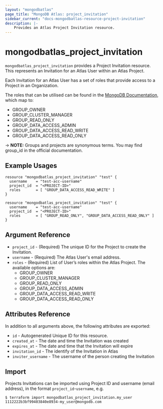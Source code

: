 ```yaml
---
layout: "mongodbatlas"
page_title: "MongoDB Atlas: project_invitation"
sidebar_current: "docs-mongodbatlas-resource-project-invitation"
description: |-
    Provides an Atlas Project Invitation resource.
---
```


# mongodbatlas_project_invitation

`mongodbatlas_project_invitation` provides a Project Invitation resource. This represents an Invitation for an Atlas User within an Atlas Project.

Each Invitation for an Atlas User has a set of roles that provide access to a Project in an Organization.

The roles that can be utilised can be found in the [MongoDB Documentation](https://docs.atlas.mongodb.com/reference/user-roles/#project-roles), which map to:

* GROUP_OWNER
* GROUP_CLUSTER_MANAGER
* GROUP_READ_ONLY
* GROUP_DATA_ACCESS_ADMIN
* GROUP_DATA_ACCESS_READ_WRITE
* GROUP_DATA_ACCESS_READ_ONLY

-> **NOTE:** Groups and projects are synonymous terms. You may find group_id in the official documentation.

## Example Usages

```hcl
resource "mongodbatlas_project_invitation" "test" {
  username    = "test-acc-username"
  project_id  = "<PROJECT-ID>"
  roles       = [ "GROUP_DATA_ACCESS_READ_WRITE" ]
}
```

```hcl
resource "mongodbatlas_project_invitation" "test" {
  username    = "test-acc-username"
  project_id  = "<PROJECT-ID>"
  roles       = [ "GROUP_READ_ONLY", "GROUP_DATA_ACCESS_READ_ONLY" ]
}
```

## Argument Reference

* `project_id` - (Required) The unique ID for the Project to create the Invitation.
* `username` - (Required) The Atlas User's email address.
* `roles` - (Required) 	List of User’s roles within the Atlas Project. The available options are:
  * GROUP_OWNER
  * GROUP_CLUSTER_MANAGER
  * GROUP_READ_ONLY
  * GROUP_DATA_ACCESS_ADMIN
  * GROUP_DATA_ACCESS_READ_WRITE
  * GROUP_DATA_ACCESS_READ_ONLY

## Attributes Reference

In addition to all arguments above, the following attributes are exported:

* `id` - Autogenerated Unique ID for this resource.
* `created_at` - The date and time the Invitation was created
* `expires_at` - The date and time that the Invitation will expire
* `invitation_id` - The identify of the Invitation in Atlas
* `inviter_username` - The username of the person creating the Invitation

## Import

Projects Invitations can be imported using Project ID and username (email address), in the format `project_id`-`username`, e.g.

```
$ terraform import mongodbatlas_project_invitation.my_user 1112222b3bf99403840e8934-my_user@mongodb.com
```
